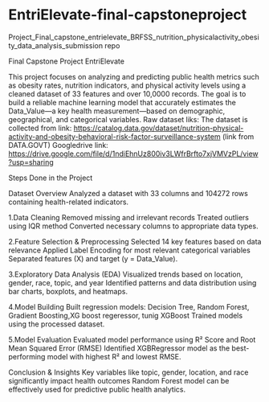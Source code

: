 # EntriElevate-final-capstoneproject
Project_Final_capstone_entrielevate_BRFSS_nutrition_physicalactivity_obesity_data_analysis_submission repo

Final Capstone Project EntriElevate

This project focuses on analyzing and predicting public health metrics such as obesity rates, nutrition indicators, and physical activity levels using a cleaned dataset of 33 features and over 10,0000 records. The goal is to build a reliable machine learning model that accurately estimates the Data_Value—a key health measurement—based on demographic, geographical, and categorical variables. Raw dataset liks: The dataset is collected from link: https://catalog.data.gov/dataset/nutrition-physical-activity-and-obesity-behavioral-risk-factor-surveillance-system (link from DATA.GOVT) Googledrive link: https://drive.google.com/file/d/1ndiEhnUz800iv3LWfrBrfto7xjVMVzPL/view?usp=sharing

Steps Done in the Project

Dataset Overview Analyzed a dataset with 33 columns and 104272 rows containing health-related indicators.

1.Data Cleaning
Removed missing and irrelevant records Treated outliers using IQR method Converted necessary columns to appropriate data types.

2.Feature Selection & Preprocessing
Selected 14 key features based on data relevance Applied Label Encoding for most relevant categorical variables Separated features (X) and target (y = Data_Value).

3.Exploratory Data Analysis (EDA)
Visualized trends based on location, gender, race, topic, and year Identified patterns and data distribution using bar charts, boxplots, and heatmaps.

4.Model Building
Built regression models:  Decision Tree, Random Forest, Gradient Boosting,XG boost regeressor, tunig XGBoost Trained models using the processed dataset.

5.Model Evaluation Evaluated model performance using R² Score and Root Mean Squared Error (RMSE) Identified XGBRegressor model as the best-performing model with highest R² and lowest RMSE.

Conclusion & Insights
Key variables like topic, gender, location, and race significantly impact health outcomes Random Forest model can be effectively used for predictive public health analytics.
